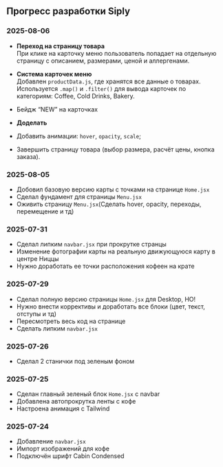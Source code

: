 ## Прогресс разработки Siply

### 2025-08-06
- **Переход на страницу товара**  
   При клике на карточку меню пользователь попадает на отдельную страницу с описанием, размерами, ценой и аллергенами.
- **Система карточек меню**  
   Добавлен `productData.js`, где хранятся все данные о товарах. Используется `.map()` и `.filter()` для вывода карточек по категориям: Coffee, Cold Drinks, Bakery.
- Бейдж “NEW” на карточках

- **Доделать** 
- Добавить анимации: `hover`, `opacity`, `scale`;
- Завершить страницу товара (выбор размера, расчёт цены, кнопка заказа).

### 2025-08-05
- Добовил базовую версию карты с точками на странице `Home.jsx`
- Сделал фундамент для страницы `Menu.jsx`
- Оживить страницу `Menu.jsx`(Сделать hover, opacity, переходы, перемещение и тд)

### 2025-07-31
- Сделал липким `navbar.jsx` при прокрутке странцы
- Изменение фотографии карты на реальную движующуюся карту в центре Ниццы
- Нужно доработать ее точки расположения кофеен на крате

### 2025-07-29
- Сделал полную версию страницы `Home.jsx` для Desktop, НО!
- Нужно внести коррективы и доработать все блоки (цвет, текст, отступы и тд)
- Пересмотреть весь код на странице
- Сделать липким `navbar.jsx`

### 2025-07-26
- Сделал 2 станички под зеленым фоном

### 2025-07-25
- Сделан главный зеленый блок `Home.jsx` c navbar
- Добавлена автопрокрутка ленты с кофе
- Настроена анимация с Tailwind

### 2025-07-24
- Добавление `navbar.jsx`
- Импорт изображений для кофе
- Подключён шрифт Cabin Condensed